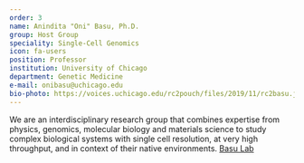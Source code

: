 ```yaml
---
order: 3
name: Anindita "Oni" Basu, Ph.D.
group: Host Group
speciality: Single-Cell Genomics
icon: fa-users
position: Professor
institution: University of Chicago
department: Genetic Medicine
e-mail: onibasu@uchicago.edu
bio-photo: https://voices.uchicago.edu/rc2pouch/files/2019/11/rc2basu.jpg
---
```


We are an interdisciplinary research group that combines expertise from physics, genomics, molecular biology and materials science to study complex biological systems with single cell resolution, at very high throughput, and in context of their native environments.
[Basu Lab](https://wordpress.uchospitals.edu/basu-lab/)
